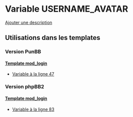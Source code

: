 # Variable USERNAME_AVATAR
[Ajouter une description](https://fa-tvars.appspot.com/var/USERNAME_AVATAR)

## Utilisations dans les templates

### Version PunBB

#### [Template mod_login](punbb/mod_login.md)
* [Variable &agrave; la ligne 47](../punbb/mod_login.tpl#L47)

### Version phpBB2

#### [Template mod_login](subsilver/mod_login.md)
* [Variable &agrave; la ligne 83](../subsilver/mod_login.tpl#L83)